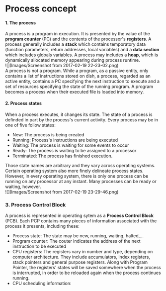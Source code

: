 Process concept
================

#### 1. **The process**
A process is a program in execution. It is presented by the value of the **program counter** (PC) and the contents of the processor's **registers**. A process generally includes a **stack** which contains temporatory data (function parameters, return addresses, local variables) and a **data section** which includes globals variables. A process may includes a **heap**, which is dynamically allocated memory appearing during process runtime.  
![](Images/Screenshot from 2017-02-19 22-23-02.png)  
A process is not a program. While a program, as a passive entity, only contains a list of instructions stored on dish, a process, regarded as an active entity, contains a PC specifying the next instruction to execute and a set of resources specifying the state of the running program. A program becomes a process when their executed file is loaded into memory.  
#### 2. **Process states**
When a process executes, it changes its state. The state of a process is definded in part by the process's current activity. Every process may be in one of five follow states:
* New: The process is being created
* Running: Process's instructions are being executed
* Waiting: The process is waiting for some events to occur
* Ready: The process is waiting to be assigned to a processor
* Terminated: The process has finished execution.  

Those state names are arbitrary and they vary across operating systems. Certain operating system also more finely delineate process states. However, in every operating system, there is only one process can be running on any processor at any instant. Many processes can be ready or waiting, however.  
![](Images/Screenshot from 2017-02-19 23-29-46.png)  
### 3. **Process Control Block**
A process is represented in operating sytem as a **Process Control Block** (PCB). Each PCP contains many pieces of information associated with the process it presents, including these:  
* Process state: The state may be new, running, waiting, halted,...
* Program counter: The couter indicates the address of the next instruction to be executed
* CPU registers: The registers vary in number and type, depending on computer architecture. They include accumulators, index registers, stack pointers and general purpose registers. Along with Program Pointer, the registers' states will be saved somewhere when the process is interrupted, in order to be reloaded again when the process continues running.
* CPU scheduling information: 
